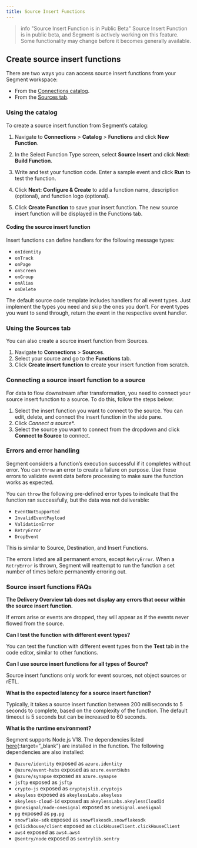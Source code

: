 ```yaml
---
title: Source Insert Functions
---
```


> info "Source Insert Function is in Public Beta"
> Source Insert Function is in public beta, and Segment is actively working on this feature. Some functionality may change before it becomes generally available.

## Create source insert functions 

There are two ways you can access source insert functions from your Segment workspace:
- From the [Connections catalog](#using-the-catalog).
- From the [Sources tab](#using-the-sources-tab). 

### Using the catalog

To create a source insert function from Segment’s catalog:

1. Navigate to **Connections** > **Catalog** > **Functions** and click **New Function**.

2. In the Select Function Type screen, select **Source Insert** and click **Next: Build Function**.

3. Write and test your function code. Enter a sample event and click **Run** to test the function. 

4. Click **Next: Configure & Create** to add a function name, description (optional), and function logo (optional).

5. Click **Create Function** to save your insert function. The new source insert function will be displayed in the Functions tab. 

#### Coding the source insert function

Insert functions can define handlers for the following message types:
- `onIdentity`
- `onTrack`
- `onPage`
- `onScreen`
- `onGroup`
- `onAlias`
- `onDelete`

The default source code template includes handlers for all event types. Just implement the types you need and skip the ones you don’t. For event types you want to send through, return the event in the respective event handler.

### Using the Sources tab

You can also create a source insert function from Sources.

1. Navigate to **Connections** > **Sources**.
2. Select your source and go to the **Functions** tab.
3. Click **Create insert function** to create your insert function from scratch. 

### Connecting a source insert function to a source

For data to flow downstream after transformation, you need to connect your source insert function to a source. To do this, follow the steps below:

1. Select the insert function you want to connect to the source. You can edit, delete, and connect the insert function in the side pane. 
2. Click *Connect a source**.
3. Select the source you want to connect from the dropdown and click **Connect to Source** to connect. 

### Errors and error handling

Segment considers a function’s execution successful if it completes without error. You can `throw` an error to create a failure on purpose. Use these errors to validate event data before processing to make sure the function works as expected. 

You can `throw` the following pre-defined error types to indicate that the function ran successfully, but the data was not deliverable:

- `EventNotSupported`
- `InvalidEventPayload`
- `ValidationError`
- `RetryError`
- `DropEvent`

This is similar to Source, Destination, and Insert Functions. 

The errors listed are all permanent errors, except `RetryError`. When a `RetryError` is thrown, Segment will reattempt to run the function a set number of times before permanently erroring out.

### Source insert functions FAQs

**The Delivery Overview tab does not display any errors that occur within the source insert function.**

If errors arise or events are dropped, they will appear as if the events never flowed from the source.

**Can I test the function with different event types?**

You can test the function with different event types from the **Test** tab in the code editor, similar to other functions.

**Can I use source insert functions for all types of Source?**

Source insert functions only work for event sources, not object sources or rETL.

**What is the expected latency for a source insert function?**

Typically, it takes a source insert function between 200 milliseconds to 5 seconds to complete, based on the complexity of the function. The default timeout is 5 seconds but can be increased to 60 seconds. 

**What is the runtime environment?**

Segment supports Node.js V18. The dependencies listed [here](https://segment.com/docs/connections/functions/insert-functions/#runtime-and-dependencies){:target=”_blank”} are installed in the function. The following dependencies are also installed: 
- `@azure/identity` exposed as `azure.identity`
- `@azure/event-hubs` exposed as `azure.eventHubs`
- `@azure/synapse` exposed as `azure.synapse`  
- `jsftp` exposed as `jsftp`  
- `crypto-js` exposed as `cryptojslib.cryptojs`  
- `akeyless` exposed as `akeylessLabs.akeyless`  
- `akeyless-cloud-id` exposed as `akeylessLabs.akeylessCloudId`  
- `@onesignal/node-onesignal` exposed as `oneSignal.oneSignal`  
- `pg` exposed as `pg.pg`  
- `snowflake-sdk` exposed as `snowflakesdk.snowflakesdk`  
- `@clickhouse/client` exposed as `clickHouseClient.clickHouseClient`  
- `aws4` exposed as `aws4.aws4`  
- `@sentry/node` exposed as `sentrylib.sentry` 

